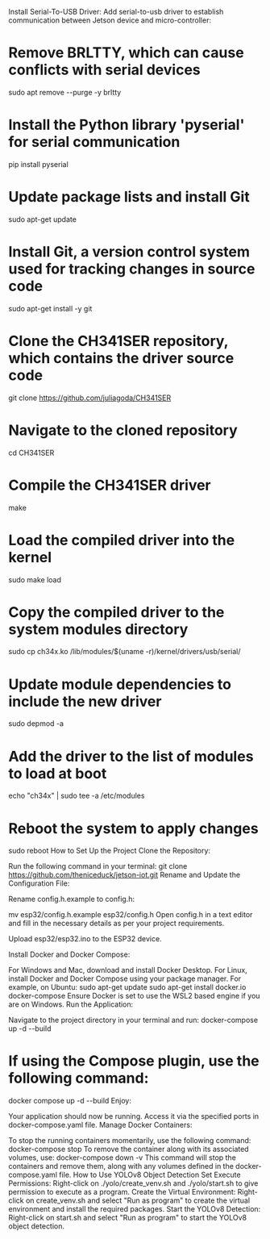 Install Serial-To-USB Driver:
Add serial-to-usb driver to establish communication between Jetson device and micro-controller:

# Remove BRLTTY, which can cause conflicts with serial devices
sudo apt remove --purge -y brltty
# Install the Python library 'pyserial' for serial communication
pip install pyserial
# Update package lists and install Git
sudo apt-get update
# Install Git, a version control system used for tracking changes in source code
sudo apt-get install -y git
# Clone the CH341SER repository, which contains the driver source code
git clone https://github.com/juliagoda/CH341SER
# Navigate to the cloned repository
cd CH341SER
# Compile the CH341SER driver
make
# Load the compiled driver into the kernel
sudo make load
# Copy the compiled driver to the system modules directory
sudo cp ch34x.ko /lib/modules/$(uname -r)/kernel/drivers/usb/serial/
 # Update module dependencies to include the new driver
sudo depmod -a
# Add the driver to the list of modules to load at boot
echo "ch34x" | sudo tee -a /etc/modules
# Reboot the system to apply changes
sudo reboot
How to Set Up the Project
Clone the Repository:

Run the following command in your terminal:
git clone https://github.com/theniceduck/jetson-iot.git
Rename and Update the Configuration File:

Rename config.h.example to config.h:

mv esp32/config.h.example esp32/config.h
Open config.h in a text editor and fill in the necessary details as per your project requirements.

Upload esp32/esp32.ino to the ESP32 device.

Install Docker and Docker Compose:

For Windows and Mac, download and install Docker Desktop.
For Linux, install Docker and Docker Compose using your package manager. For example, on Ubuntu:
sudo apt-get update
sudo apt-get install docker.io docker-compose
Ensure Docker is set to use the WSL2 based engine if you are on Windows.
Run the Application:

Navigate to the project directory in your terminal and run:
docker-compose up -d --build
# If using the Compose plugin, use the following command:
docker compose up -d --build
Enjoy:

Your application should now be running. Access it via the specified ports in docker-compose.yaml file.
Manage Docker Containers:

To stop the running containers momentarily, use the following command:
docker-compose stop
To remove the container along with its associated volumes, use:
docker-compose down -v
This command will stop the containers and remove them, along with any volumes defined in the docker-compose.yaml file.
How to Use YOLOv8 Object Detection
Set Execute Permissions:
Right-click on ./yolo/create_venv.sh and ./yolo/start.sh to give permission to execute as a program.
Create the Virtual Environment:
Right-click on create_venv.sh and select "Run as program" to create the virtual environment and install the required packages.
Start the YOLOv8 Detection:
Right-click on start.sh and select "Run as program" to start the YOLOv8 object detection.
